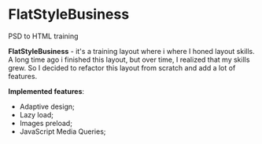 # FlatStyleBusiness
PSD to HTML training

**FlatStyleBusiness** - it's a training layout where i where I honed layout skills. A long time ago i finished this layout, but over time, 
I realized that my skills grew. So I decided to refactor this layout from scratch and add a lot of features. 

**Implemented features**:
+ Adaptive design;
+ Lazy load;
+ Images preload;
+ JavaScript Media Queries; 
